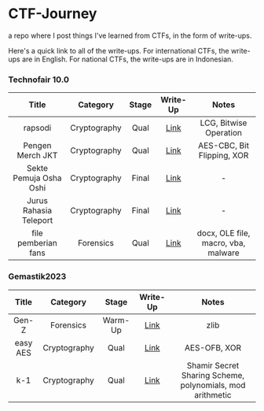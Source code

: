# CTF-Journey
a repo where I post things I've learned from CTFs, in the form of write-ups.

Here's a quick link to all of the write-ups. For international CTFs, the write-ups are in English. For national CTFs, the write-ups are in Indonesian.

### Technofair 10.0

|  Title  |   Category   | Stage |               Write-Up               |          Notes         |
|:-------:|:------------:|:-----:|:------------------------------------:|:----------------------:|
| rapsodi | Cryptography | Qual  | [Link](./technofair-10/cry/rapsodi/) | LCG, Bitwise Operation |
| Pengen Merch JKT | Cryptography | Qual  | [Link](./technofair-10/cry/pengen-merch-jkt/) | AES-CBC, Bit Flipping, XOR |
| Sekte Pemuja Osha Oshi | Cryptography | Final  | [Link](./technofair-10/cry/sekte-pemuja-osha-oshi/) | - |
| Jurus Rahasia Teleport | Cryptography | Final  | [Link](./technofair-10/cry/jurus-rahasia-teleport/) | - |
| file pemberian fans | Forensics | Qual  | [Link](./technofair-10/foren/file-pemberian-fans) | docx, OLE file, macro, vba, malware |

### Gemastik2023

| Title |  Category |  Stage  |              Write-Up              | Notes |
|:-----:|:---------:|:-------:|:----------------------------------:|:-----:|
| Gen-Z | Forensics | Warm-Up | [Link](./gemastik-23/foren/gen-z/) | zlib  |
| easy AES | Cryptography | Qual | [Link](./gemastik-23/cry/easy-aes/) | AES-OFB, XOR  |
| k-1 | Cryptography | Qual | [Link](./gemastik-23/cry/k-1/) | Shamir Secret Sharing Scheme, polynomials, mod arithmetic |